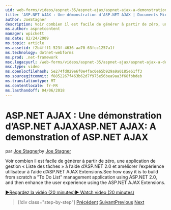 ```yaml
---
uid: web-forms/videos/aspnet-35/aspnet-ajax/aspnet-ajax-a-demonstration-of-aspnet-ajax
title: 'ASP.NET AJAX : Une démonstration d’ASP.NET AJAX | Documents Microsoft'
author: JoeStagner
description: Voir combien il est facile de générer à partir de zéro, une application de gestion « Liste des tâches » à l’aide d’ASP.NET 2.0 et améliorer l’expérience utilisateur à l’aide d’ASP.NET AJAX...
ms.author: aspnetcontent
manager: wpickett
ms.date: 02/24/2009
ms.topic: article
ms.assetid: f2b4fff1-523f-4636-aa70-63fcc1257a1f
ms.technology: dotnet-webforms
ms.prod: .net-framework
msc.legacyurl: /web-forms/videos/aspnet-35/aspnet-ajax/aspnet-ajax-a-demonstration-of-aspnet-ajax
msc.type: video
ms.openlocfilehash: 5e274fd029e6f0e4fac0e65b929a9a0185e61ff3
ms.sourcegitcommit: f8852267f463b62d7f975e56bea9aa3f68fbbdeb
ms.translationtype: MT
ms.contentlocale: fr-FR
ms.lasthandoff: 04/06/2018
---
```

<a name="aspnet-ajax-a-demonstration-of-aspnet-ajax"></a><span data-ttu-id="f2e63-103">ASP.NET AJAX : Une démonstration d’ASP.NET AJAX</span><span class="sxs-lookup"><span data-stu-id="f2e63-103">ASP.NET AJAX: A demonstration of ASP.NET AJAX</span></span>
====================
<span data-ttu-id="f2e63-104">par [Joe Stagner](https://github.com/JoeStagner)</span><span class="sxs-lookup"><span data-stu-id="f2e63-104">by [Joe Stagner](https://github.com/JoeStagner)</span></span>

<span data-ttu-id="f2e63-105">Voir combien il est facile de générer à partir de zéro, une application de gestion « Liste des tâches » à l’aide d’ASP.NET 2.0 et améliorer l’expérience utilisateur à l’aide d’ASP.NET AJAX Extensions.</span><span class="sxs-lookup"><span data-stu-id="f2e63-105">See how easy it is to build from scratch a "To Do List" management application using ASP.NET 2.0, and then enhance the user experience using the ASP.NET AJAX Extensions.</span></span>

[<span data-ttu-id="f2e63-106">&#9654;Regardez la vidéo (20 minutes)</span><span class="sxs-lookup"><span data-stu-id="f2e63-106">&#9654; Watch video (20 minutes)</span></span>](https://channel9.msdn.com/Blogs/ASP-NET-Site-Videos/aspnet-ajax-a-demonstration-of-aspnet-ajax)

> [!div class="step-by-step"]
> <span data-ttu-id="f2e63-107">[Précédent](creating-and-using-an-ajax-enabled-web-service-in-a-web-site.md)
> [Suivant](adonet-data-services-with-aspnet-ajax-support.md)</span><span class="sxs-lookup"><span data-stu-id="f2e63-107">[Previous](creating-and-using-an-ajax-enabled-web-service-in-a-web-site.md)
[Next](adonet-data-services-with-aspnet-ajax-support.md)</span></span>
